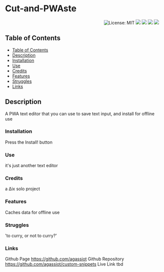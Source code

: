 
<h1 align="left"> Cut-and-PWAste </h1>  
<p align="right">
    <img alt="License: MIT" src="https://img.shields.io/badge/License-MIT-green.svg?style=plastic" target="_blank"/>
    <img src="https://img.shields.io/badge/javascript-%23323330.svg?style=plastic&logo=javascript&logoColor=%23F7DF1E" target="_blank"/>
    <img src="https://img.shields.io/badge/heroku-%23430098.svg?style=plastic&logo=heroku&logoColor=white" target="_blank"/>
    <img src="https://img.shields.io/badge/node.js-6DA55F?style=plastic&logo=node.js&logoColor=white" />
    <img src="https://img.shields.io/badge/express.js-%23404d59.svg?style=plastic&logo=express&logoColor=%2361DAFB" />
</p>



## Table of Contents
- [Table of Contents](#table-of-contents)
- [Description](#description)
- [Installation](#installation)
- [Use](#use)
- [Credits](#credits)
- [Features](#features)
- [Struggles](#struggles)
- [Links](#links)
        

## Description

A PWA text editor that you can use to save text input, and install for offline use

### Installation

Press the Install! button

### Use

it's just another text editor

### Credits

a ∆ix solo project

### Features

Caches data for offline use

### Struggles

'to curry, or not to curry?'

### Links

Github Page https://github.com/agassiot Github Repository https://github.com/agassiot/custom-snippets Live Link tbd
